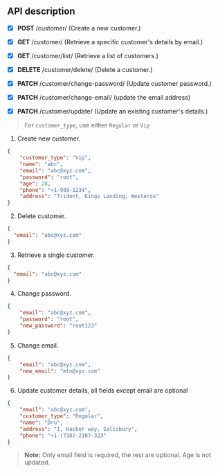## API description
- [x] **POST** /customer/ (Create a new customer.)
- [x] **GET** /customer/ (Retrieve a specific customer's details by email.)
- [x] **GET** /customer/list/ (Retrieve a list of customers.)
- [x] **DELETE** /customer/delete/ (Delete a customer.)
- [x] **PATCH** /customer/change-password/ (Update customer password.)
- [x] **PATCH** /customer/change-email/ (update the email address)
- [x] **PATCH** /customer/update/ (Update an existing customer's details.)


> For `customer_type`, use either `Regular` or `Vip`

1. Create new customer.
```json
{
    "customer_type": "Vip",
    "name": "abc",
    "email": "abc@xyz.com",
    "password": "root",
    "age": 28,
    "phone": "+1-999-1234",
    "address": "Trident, Kings Landing, Westeros"
}
```

2. Delete customer.
```json
{
  "email": "abc@xyz.com"
}
```

3. Retrieve a single customer.
```json
{
  "email": "abc@xyz.com"
}
```

4. Change password.
```json
{
    "email": "abc@xyz.com",
    "password": "root",
    "new_password": "root123"
}
```

5. Change email.
```json
{
    "email": "abc@xyz.com",
    "new_email": "mtn@xyz.com"
}
```

6. Update customer details, all fields except email are optional
```json
{
    "email": "abc@xyz.com",
    "customer_type": "Regular",
    "name": "Dru",
    "address": "1, Hacker way, Salisbury",
    "phone": "+1-(738)-2387-323"
}
```
> **Note:** Only email field is required, the rest are optional. Age is not updated.
